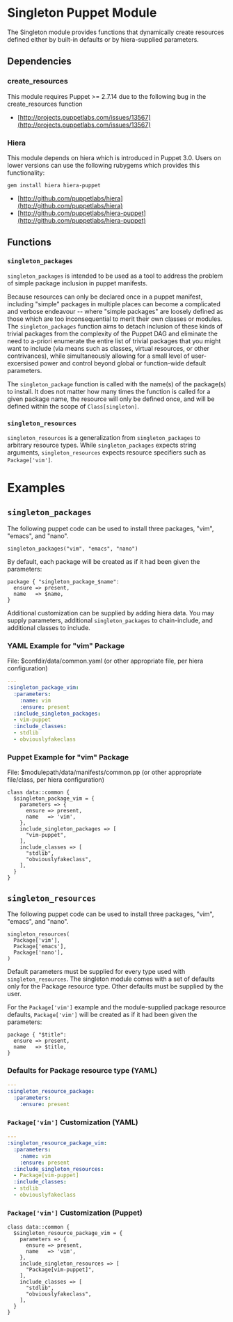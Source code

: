 # Singleton Puppet Module

The Singleton module provides functions that dynamically create resources
defined either by built-in defaults or by hiera-supplied parameters.


## Dependencies

### create_resources

This module requires Puppet >= 2.7.14 due to the following bug in the create_resources function

* [http://projects.puppetlabs.com/issues/13567](http://projects.puppetlabs.com/issues/13567)

### Hiera

This module depends on hiera which is introduced in Puppet 3.0. Users on lower versions can use the 
following rubygems which provides this functionality:

    gem install hiera hiera-puppet

* [http://github.com/puppetlabs/hiera](http://github.com/puppetlabs/hiera)
* [http://github.com/puppetlabs/hiera-puppet](http://github.com/puppetlabs/hiera-puppet)

## Functions

### `singleton_packages`

`singleton_packages` is intended to be used as a tool to address the problem of
simple package inclusion in puppet manifests.

Because resources can only be declared once in a puppet manifest, including
"simple" packages in multiple places can become a complicated and verbose
endeavour -- where "simple packages" are loosely defined as those which are too
inconsequential to merit their own classes or modules. The `singleton_packages`
function aims to detach inclusion of these kinds of trivial packages from the
complexity of the Puppet DAG and eliminate the need to a-priori enumerate the
entire list of trivial packages that you might want to include (via means such
as classes, virtual resources, or other contrivances), while simultaneously
allowing for a small level of user-excersised power and control beyond global
or function-wide default parameters.

The `singleton_package` function is called with the name(s) of the package(s)
to install. It does not matter how many times the function is called for a
given package name, the resource will only be defined once, and will be defined
within the scope of `Class[singleton]`.

### `singleton_resources`

`singleton_resources` is a generalization from `singleton_packages` to arbitrary
resource types. While `singleton_packages` expects string arguments,
`singleton_resources` expects resource specifiers such as `Package['vim']`.


# Examples

## `singleton_packages`

The following puppet code can be used to install three packages, "vim",
"emacs", and "nano".
```puppet
singleton_packages("vim", "emacs", "nano")
```
By default, each package will be created as if it had been given the parameters:
```puppet
package { "singleton_package_$name":
  ensure => present,
  name   => $name,
}
```
Additional customization can be supplied by adding hiera data. You may supply
parameters, additional `singleton_packages` to chain-include, and additional
classes to include.

### YAML Example for "vim" Package

File: $confdir/data/common.yaml
(or other appropriate file, per hiera configuration)
```yaml
---
:singleton_package_vim:
  :parameters:
    :name: vim
    :ensure: present
  :include_singleton_packages:
  - vim-puppet
  :include_classes:
  - stdlib
  - obviouslyfakeclass
```
### Puppet Example for "vim" Package

File: $modulepath/data/manifests/common.pp
(or other appropriate file/class, per hiera configuration)
```puppet
class data::common {
  $singleton_package_vim = {
    parameters => {
      ensure => present,
      name   => 'vim',
    },
    include_singleton_packages => [
      "vim-puppet",
    ],
    include_classes => [
      "stdlib",
      "obviouslyfakeclass",
    ],
  }
}
```
## `singleton_resources`

The following puppet code can be used to install three packages, "vim",
"emacs", and "nano".
```puppet
singleton_resources(
  Package['vim'],
  Package['emacs'],
  Package['nano'],
)
```
Default parameters must be supplied for every type used with
` singleton_resources`. The singleton module comes with a set of defaults only for
the Package resource type. Other defaults must be supplied by the user.

For the `Package['vim']` example and the module-supplied package resource
defaults, `Package['vim']` will be created as if it had been given the
parameters:
```puppet
package { "$title":
  ensure => present,
  name   => $title,
}
```

### Defaults for Package resource type (YAML)
```yaml
---
:singleton_resource_package:
  :parameters:
    :ensure: present
```
### `Package['vim']` Customization (YAML)
```yaml
---
:singleton_resource_package_vim:
  :parameters:
    :name: vim
    :ensure: present
  :include_singleton_resources:
  - Package[vim-puppet]
  :include_classes:
  - stdlib
  - obviouslyfakeclass
```
### `Package['vim']` Customization (Puppet)
```puppet
class data::common {
  $singleton_resource_package_vim = {
    parameters => {
      ensure => present,
      name   => 'vim',
    },
    include_singleton_resources => [
      "Package[vim-puppet]",
    ],
    include_classes => [
      "stdlib",
      "obviouslyfakeclass",
    ],
  }
}
```
